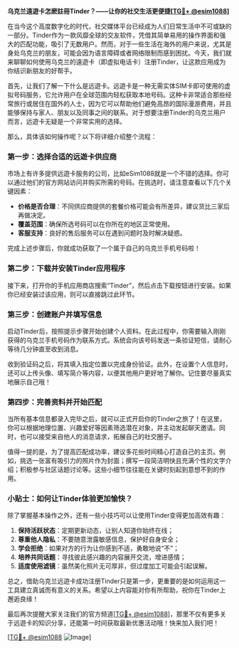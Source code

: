 **乌克兰遠遊卡怎麽註冊Tinder？——让你的社交生活更便捷[[TG💪+ @esim1088](https://t.me/s/esim1088)]**

在当今这个高度数字化的时代，社交媒体平台已经成为人们日常生活中不可或缺的一部分。Tinder作为一款风靡全球的交友软件，凭借其简单易用的操作界面和强大的匹配功能，吸引了无数用户。然而，对于一些生活在海外的用户来说，尤其是身处乌克兰的朋友，可能会因为语言障碍或者网络限制而感到困扰。今天，我们就来聊聊如何使用乌克兰的遠遊卡（即虚拟电话卡）注册Tinder，让这款应用成为你结识新朋友的好帮手。

首先，让我们了解一下什么是远遊卡。远遊卡是一种无需实体SIM卡即可使用的虚拟号码服务，它允许用户在全球范围内轻松获取本地号码。这种卡非常适合那些经常旅行或居住在国外的人士，因为它可以帮助他们避免高昂的国际漫游费用，并且能够保持与家人、朋友以及同事之间的联系。对于想要注册Tinder的乌克兰用户而言，远遊卡无疑是一个非常实用的选择。

那么，具体该如何操作呢？以下将详细介绍整个流程：

### 第一步：选择合适的远遊卡供应商

市场上有许多提供远遊卡服务的公司，比如eSim1088就是一个不错的选择。你可以通过他们的官方网站访问并购买所需的号码。在挑选时，请注意查看以下几个关键因素：
- **价格是否合理**：不同供应商提供的套餐价格可能会有所差异，建议货比三家后再做决定。
- **覆盖范围**：确保所选号码可以在你所在的地区正常使用。
- **客服支持**：良好的售后服务可以在遇到问题时及时解决疑惑。

完成上述步骤后，你就成功获取了一个属于自己的乌克兰手机号码啦！

### 第二步：下载并安装Tinder应用程序

接下来，打开你的手机应用商店搜索“Tinder”，然后点击下载按钮进行安装。如果你已经安装过该应用，则可以直接跳过此环节。

### 第三步：创建账户并填写信息

启动Tinder后，按照提示步骤开始创建个人资料。在此过程中，你需要输入刚刚获得的乌克兰手机号码作为联系方式。系统会向该号码发送一条验证短信，请耐心等待几分钟直至收到消息。

收到验证码之后，将其填入指定位置以完成身份验证。此外，在设置个人信息时，还可以上传头像、填写简介等内容，以便其他用户更好地了解你。记住要尽量真实地展示自己哦！

### 第四步：完善资料并开始匹配

当所有基本信息都录入完毕之后，就可以正式开启你的Tinder之旅了！在这里，你可以根据地理位置、兴趣爱好等因素筛选潜在对象，并主动发起聊天邀请。同时，也可以接受来自他人的消息请求，拓展自己的社交圈子。

值得一提的是，为了提高匹配成功率，建议多花些时间精心打造自己的主页。例如，挑选一张富有吸引力的照片作为封面；撰写一段简洁明快且充满个性的文字介绍；积极参与社区话题讨论等。这些小细节往往能在关键时刻起到意想不到的作用。

### 小贴士：如何让Tinder体验更加愉快？

除了掌握基本操作之外，还有一些小技巧可以让使用Tinder变得更加高效有趣：

1. **保持活跃状态**：定期更新动态，让别人知道你始终在线；
2. **尊重他人隐私**：不要随意泄露敏感信息，保护好自身安全；
3. **学会拒绝**：如果对方的行为让你感到不适，勇敢地说“不”；
4. **培养共同话题**：寻找彼此感兴趣的内容展开交流，增进感情；
5. **适度使用滤镜**：虽然美化照片无可厚非，但过度加工可能会引起误解。

总之，借助乌克兰远遊卡成功注册Tinder只是第一步，更重要的是如何运用这一工具建立真诚而有意义的关系。希望以上内容能对你有所帮助，祝你在Tinder上邂逅良缘！

最后再次提醒大家关注我们的官方频道[[TG💪+ @esim1088](https://t.me/s/esim1088)]，那里不仅有更多关于远遊卡的知识分享，还能第一时间获取最新优惠活动哦！快来加入我们吧！

[[TG💪+ @esim1088](https://t.me/s/esim1088) ![Image](https://i.postimg.cc/4NQfJmqS/Snipaste-2025-05-13-00-14-12.png)]